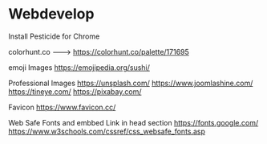 # Webdevelop

Install Pesticide for Chrome

colorhunt.co ---> 
https://colorhunt.co/palette/171695

emoji Images
https://emojipedia.org/sushi/


Professional Images
https://unsplash.com/
https://www.joomlashine.com/
https://tineye.com/
https://pixabay.com/

Favicon
https://www.favicon.cc/

Web Safe Fonts and embbed Link in head section
https://fonts.google.com/
https://www.w3schools.com/cssref/css_websafe_fonts.asp
